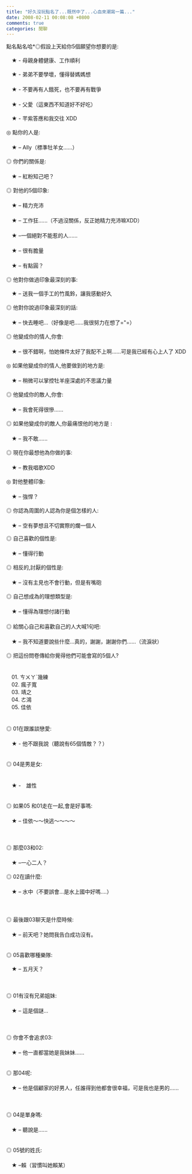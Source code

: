 ```yaml
---
title: "好久沒玩點名了...既然中了...心血來潮寫一篇..."
date: 2008-02-11 00:08:08 +0800
comments: true
categories: 閒聊
---
```


<p>點名點名哈*◎假設上天給你5個願望你想要的是:<br /><br />　★ - 母親身體健康、工作順利<br /><br />　★ - 弟弟不要學壞，懂得替媽媽想<br />　<br />　★ - 不要再有人餓死，也不要再有戰爭<br />　<br />　★ - 父愛（這東西不知道好不好吃）<br /><br />　★ - 芊紫答應和我交往 XDD<br /><br />◎ 點你的人是:<br />　<br />　★ – Ally（標準牡羊女......）<br /><br />◎ 你們的關係是:<br />　<br />　★ – 紅粉知己吧？<br /><br />◎ 對他的5個印象:<br />　<br />　★ – 精力充沛<br />　　　　 <br />　★ – 工作狂......（不過沒關係，反正她精力充沛嘛XDD）<br />　　　　<br />　★ –一個絕對不能惹的人...... <br />　　　 <br />　★ – 很有膽量<br />　　　　 <br />　★ – 有點圓？<br /><br />◎ 他對你做過印象最深刻的事:<br /><br />　★ – 送我一個手工的竹風鈴，讓我感動好久<br /><br />◎ 他對你說過印象最深刻的話:<br />　<br />　★ – 快去睡吧...（好像是吧......我很努力在想了=&quot;=）<br /><br />◎ 他變成你的情人,你會:<br />　<br />　★ – 很不錯啊，怕她條件太好了我配不上啊......可是我已經有心上人了 XDD<br /><br />◎ 如果他變成你的情人,他要做到的地方是:<br />　<br />　★ – 稍微可以掌控牡羊座深處的不思議力量<br /><br />◎ 他變成你的敵人,你會:<br />　<br />　★ – 我會死得很慘......<br /><br />◎ 如果他變成你的敵人,你最痛恨他的地方是 :　　　　　　　　　　 　<br />　<br />　★ – 我不敢......<br /><br />◎ 現在你最想他為你做的事:<br />　<br />　★ – 教我唱歌XDD<br /><br />◎ 對他整體印象:<br />　<br />　★ – 強悍？<br /><br />◎ 你認為周圍的人認為你是個怎樣的人:<br />　<br />　★ – 空有夢想且不切實際的爛一個人</p><p>◎ 自己喜歡的個性是:<br />　<br />　★ – 懂得行動<br /><br />◎ 相反的,討厭的個性是:<br />　<br />　★ – 沒有主見也不會行動，但是有嘴砲<br /><br />◎ 自己想成為的理想類型是:<br />　<br />　★ – 懂得為理想付諸行動<br />　<br />◎ 給關心自己和喜歡自己的人大喊1句吧:<br />　<br />　★ – 我不知道要說些什麼...真的，謝謝，謝謝你們......（流淚狀）<br /><br />◎ 把這份問卷傳給你覺得他們可能會寫的5個人? <br />　<br /><br />　01. ㄘㄨㄚˋ幾練<br />　02. 瘋子寬<br />　03. 靖之<br />　04. ㄜ鴻<br />　05. 佳依<br />　　<br /><br />◎ 01在跟誰談戀愛:<br />　<br />　★ - 他不跟我說（聽說有65個情敵？？）<br /><br /><br />◎ 04是男是女:<br /><br />　<br />　★ -　雄性<br /><br /><br />◎ 如果05 和01走在一起,會是好事嗎:<br />　<br />　★ – 佳依～～快逃～～～～<br /><br /><br /><br />◎ 那麼03和02:<br />　<br />　★ –一心二人？<br /><br />◎ 02在讀什麼:<br />　<br />　★ – 水中（不要誤會...是水上國中好嗎....）<br />　<br /><br /><br />◎ 最後跟03聊天是什麼時候:<br />　<br />　★ – 前天吧？她問我告白成功沒有。<br /><br /><br />◎ 05喜歡哪種樂隊:<br /><br />　★ – 五月天？<br /><br /><br /><br />◎ 01有沒有兄弟姐妹:<br />　<br />　★ – 這是個謎...<br /><br /><br /><br />◎ 你會不會追求03:<br />　<br />　★ – 他一直都當她是我妹妹...... <br /><br /><br />◎ 那04呢:<br />　<br />　★ – 他是個顧家的好男人，任誰得到他都會很幸福，可是我也是男的......<br /><br /><br /><br />◎ 04是單身嗎:<br />　<br />　★ – 聽說是......<br /><br /><br />◎ 05號的姓氏:<br />　<br />　★ –賴（習慣叫她賴某）</p>  
